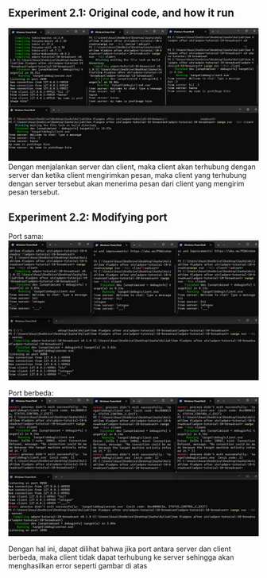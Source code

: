 ## Experiment 2.1: Original code, and how it run
![alt text](image-1.png)
Dengan menjalankan server dan client, maka client akan terhubung dengan server dan ketika client mengirimkan pesan, maka client yang terhubung dengan server tersebut akan menerima pesan dari client yang mengirim pesan tersebut.

## Experiment 2.2: Modifying port
Port sama:
![alt text](image-2.png)

Port berbeda:
![alt text](image-4.png)

Dengan hal ini, dapat dilihat bahwa jika port antara server dan client berbeda, maka client tidak dapat terhubung ke server sehingga akan menghasilkan error seperti gambar di atas

